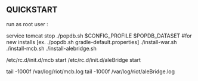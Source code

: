 QUICKSTART
----------

run as root user :

service tomcat stop
./popdb.sh $CONFIG_PROFILE $POPDB_DATASET #for new installs [ex. ./popdb.sh gradle-default.properties]
./install-war.sh
./install-mcb.sh
./install-alebridge.sh

/etc/rc.d/init.d/mcb start
/etc/rc.d/init.d/aleBridge start

tail -1000f /var/log/riot/mcb.log
tail -1000f /var/log/riot/aleBridge.log

